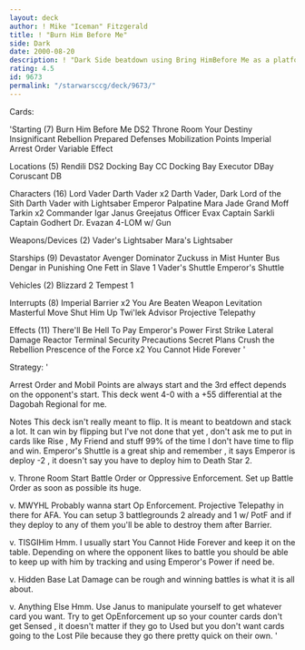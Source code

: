```yaml
---
layout: deck
author: ! Mike "Iceman" Fitzgerald
title: ! "Burn Him Before Me"
side: Dark
date: 2000-08-20
description: ! "Dark Side beatdown using Bring HimBefore Me as a platform for being."
rating: 4.5
id: 9673
permalink: "/starwarsccg/deck/9673/"
---
```

Cards: 

'Starting (7)
Burn Him Before Me
DS2  Throne Room
Your Destiny
Insignificant Rebellion
Prepared Defenses
Mobilization Points
Imperial Arrest Order
Variable Effect

Locations (5)
Rendili
DS2  Docking Bay
CC Docking Bay
Executor  DBay
Coruscant  DB

Characters (16)
Lord Vader
Darth Vader x2
Darth Vader, Dark Lord of the Sith
Darth Vader with Lightsaber
Emperor Palpatine
Mara Jade
Grand Moff Tarkin x2
Commander Igar
Janus Greejatus
Officer Evax
Captain Sarkli
Captain Godhert
Dr. Evazan
4-LOM w/ Gun

Weapons/Devices (2)
Vader's Lightsaber
Mara's Lightsaber

Starships (9)
Devastator
Avenger
Dominator
Zuckuss in Mist Hunter
Bus
Dengar in Punishing One
Fett in Slave 1
Vader's Shuttle
Emperor's Shuttle

Vehicles (2)
Blizzard 2
Tempest 1

Interrupts (8)
Imperial Barrier x2
You Are Beaten
Weapon Levitation
Masterful Move
Shut Him Up
Twi'lek Advisor
Projective Telepathy

Effects (11)
There'll Be Hell To Pay
Emperor's Power
First Strike
Lateral Damage
Reactor Terminal
Security Precautions
Secret Plans
Crush the Rebellion
Prescence of the Force x2
You Cannot Hide Forever
'

Strategy: '

Arrest Order and Mobil Points are always start and
the 3rd effect depends on the opponent's start.
This deck went 4-0 with a +55 differential at
the Dagobah Regional for me.

Notes  This deck isn't really meant to flip. It
is meant to beatdown and stack a lot. It can win
by flipping but I've not done that yet , don't ask
me to put in cards like Rise , My Friend and stuff
99% of the time I don't have time to flip and win.
Emperor's Shuttle is a great ship and remember ,
it says Emperor is deploy -2 , it doesn't say you
have to deploy him to Death Star 2.

v. Throne Room  Start Battle Order or Oppressive
Enforcement. Set up Battle Order as soon as
possible its huge.

v. MWYHL  Probably wanna start Op Enforcement.
Projective Telepathy in there for AFA. You can
setup 3 battlegrounds 2 already and 1 w/ PotF and
if they deploy to any of them you'll be able to
destroy them after Barrier.

v. TISGIHim  Hmm. I usually start You Cannot Hide
Forever and keep it on the table. Depending on
where the opponent likes to battle you should be
able to keep up with him by tracking and using
Emperor's Power if need be.

v. Hidden Base  Lat Damage can be rough and
winning battles is what it is all about.

v. Anything Else  Hmm. Use Janus to manipulate
yourself to get whatever card you want. Try to
get OpEnforcement up so your counter cards don't
get Sensed , it doesn't matter if they go to Used
but you don't want cards going to the Lost Pile
because they go there pretty quick on their own. '
